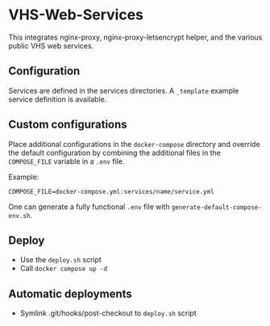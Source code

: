 # VHS-Web-Services

This integrates nginx-proxy, nginx-proxy-letsencrypt helper, and the various public VHS web services.

## Configuration

Services are defined in the services directories. A `_template` example service definition is available.

## Custom configurations

Place additional configurations in the `docker-compose` directory and override the default configuration by combining the additional files in the `COMPOSE_FILE` variable in a `.env` file.

Example:

```
COMPOSE_FILE=docker-compose.yml:services/name/service.yml
```

One can generate a fully functional `.env` file with `generate-default-compose-env.sh`.

## Deploy

- Use the `deploy.sh` script
- Call `docker compose up -d`

## Automatic deployments

- Symlink .git/hooks/post-checkout to `deploy.sh` script
